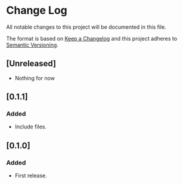 # Change Log
All notable changes to this project will be documented in this file.

The format is based on [Keep a Changelog](http://keepachangelog.com/) 
and this project adheres to [Semantic Versioning](http://semver.org/).

## [Unreleased]
- Nothing for now

## [0.1.1]
### Added
- Include files.

## [0.1.0]
### Added
- First release.
